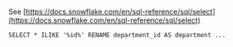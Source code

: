 See [https://docs.snowflake.com/en/sql-reference/sql/select](https://docs.snowflake.com/en/sql-reference/sql/select)
```
SELECT * ILIKE '%id%' RENAME department_id AS department ...
```
